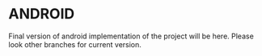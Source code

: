 # ANDROID

<p> Final version of android implementation of the project will be here. Please look other branches for current version. </p>
